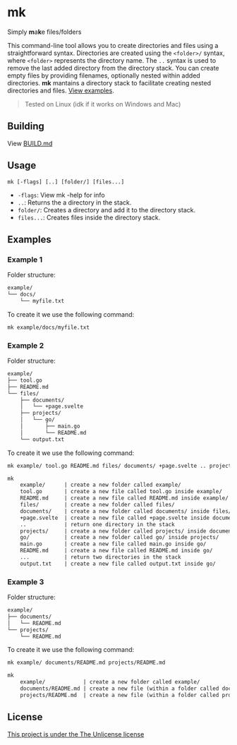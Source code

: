 # mk

Simply **m**a**k**e files/folders

This command-line tool allows you to create directories and files using a
straightforward syntax. Directories are created using the `<folder>/` syntax,
where `<folder>` represents the directory name. The `..` syntax is used to remove
the last added directory from the directory stack. You can create empty files by
providing filenames, optionally nested within added directories. **mk** mantains
a directory stack to facilitate creating nested directories and files.
[View examples](#examples).

> Tested on Linux (idk if it works on Windows and Mac)

## Building

View [BUILD.md](BUILD.md)

## Usage

`mk [-flags] [..] [folder/] [files...]`

- `-flags`: View mk -help for info
- `..`: Returns the a directory in the stack.
- `folder/`: Creates a directory and add it to the directory stack.
- `files...`: Creates files inside the directory stack.

## Examples

### Example 1

Folder structure:

```txt
example/
└── docs/
    └── myfile.txt
```

To create it we use the following command:

```sh
mk example/docs/myfile.txt
```

### Example 2

Folder structure:

```txt
example/
├── tool.go
├── README.md
└── files/
    ├── documents/
    │   └── +page.svelte
    ├── projects/
    │   └── go/
    │       ├── main.go
    │       └── README.md
    └── output.txt
```

To create it we use the following command:

```sh
mk example/ tool.go README.md files/ documents/ +page.svelte .. projects/ go/ main.go README.md ... output.txt
```

```txt
mk
    example/      | create a new folder called example/
    tool.go       | create a new file called tool.go inside example/
    README.md     | create a new file called README.md inside example/
    files/        | create a new folder called files/
    documents/    | create a new folder called documents/ inside files/
    +page.svelte  | create a new file called +page.svelte inside documents/
    ..            | return one directory in the stack
    projects/     | create a new folder called projects/ inside documents/
    go/           | create a new folder called go/ inside projects/
    main.go       | create a new file called main.go inside go/
    README.md     | create a new file called README.md inside go/
    ...           | return two directories in the stack
    output.txt    | create a new file called output.txt inside go/
```

### Example 3

Folder structure:

```txt
example/
├── documents/
│   └── README.md
└── projects/
    └── README.md
```

To create it we use the following command:

```sh
mk example/ documents/README.md projects/README.md
```

```txt
mk
    example/            | create a new folder called example/
    documents/README.md | create a new file (within a folder called documents/) called README.md inside example/
    projects/README.md  | create a new file (within a folder called projects/) called README.md inside example/
```

## License

[This project is under the The Unlicense license](LICENSE)
